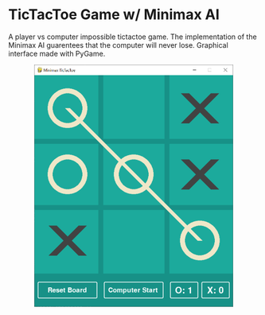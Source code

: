# TicTacToe Game w/ Minimax AI

A player vs computer impossible tictactoe game. The implementation of the Minimax AI guarentees that the computer will never lose. Graphical interface made with PyGame.

<p align="center">
	<img src="images/tictactoe_1.png"></img>
</p>
